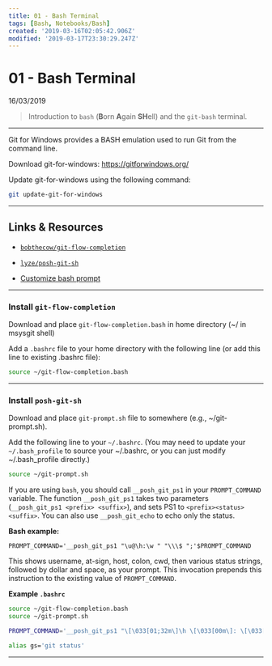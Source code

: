 ```yaml
---
title: 01 - Bash Terminal
tags: [Bash, Notebooks/Bash]
created: '2019-03-16T02:05:42.906Z'
modified: '2019-03-17T23:30:29.247Z'
---
```



# 01 - Bash Terminal

16/03/2019

> Introduction to `bash` (**B**orn **A**gain **SH**ell) and the `git-bash` terminal.

----

Git for Windows provides a BASH emulation used to run Git from the command line. 

Download git-for-windows: https://gitforwindows.org/

Update git-for-windows using the following command:

```bash
git update-git-for-windows
```

----

## Links & Resources

* [`bobthecow/git-flow-completion`](https://github.com/bobthecow/git-flow-completion/wiki/Install-Bash-git-completion)

* [`lyze/posh-git-sh`](https://github.com/lyze/posh-git-sh)

* [Customize bash prompt](https://www.howtogeek.com/307701/how-to-customize-and-colorize-your-bash-prompt/)

----

### Install `git-flow-completion`

Download and place `git-flow-completion.bash` in home directory (~/ in msysgit shell)

Add a `.bashrc` file to your home directory with the following line (or add this line to existing .bashrc file):

```bash
source ~/git-flow-completion.bash
```

----

### Install `posh-git-sh`

Download and place `git-prompt.sh` file to somewhere (e.g., ~/git-prompt.sh).

Add the following line to your `~/.bashrc`. (You may need to update your `~/.bash_profile` to source your ~/.bashrc, or you can just modify ~/.bash_profile directly.)

```bash
source ~/git-prompt.sh
```

If you are using `bash`, you should call `__posh_git_ps1` in your `PROMPT_COMMAND` variable. The function `__posh_git_ps1` takes two parameters (`__posh_git_ps1 <prefix> <suffix>`), and sets PS1 to `<prefix><status><suffix>`. You can also use `__posh_git_echo` to echo only the status.

**Bash example:**
```
PROMPT_COMMAND='__posh_git_ps1 "\u@\h:\w " "\\\$ ";'$PROMPT_COMMAND
```

This shows username, at-sign, host, colon, cwd, then various status strings, followed by dollar and space, as your prompt. This invocation prepends this instruction to the existing value of `PROMPT_COMMAND`.

**Example `.bashrc`**

```bash
source ~/git-flow-completion.bash
source ~/git-prompt.sh

PROMPT_COMMAND='__posh_git_ps1 "\[\033[01;32m\]\h \[\033[00m\]: \[\033[01;34m\]\w \[\033[00m\]: " "\n \[\033[00m\]$ ";'$PROMPT_COMMAND

alias gs='git status'
```


----







